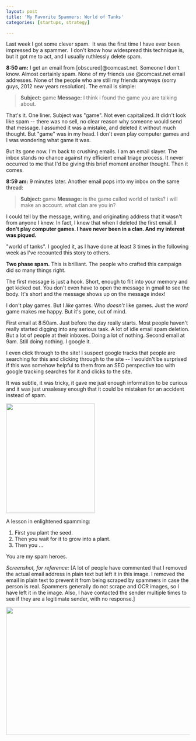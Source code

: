 ```yaml
---
layout: post
title: 'My Favorite Spammers: World of Tanks'
categories: [startups, strategy]

---
```


Last week I got some clever spam.  It was the first time I have ever been impressed by a spammer.  I don't know how widespread this technique is, but it got me to act, and I usually ruthlessly delete spam.

<strong>8:50 am:</strong> I get an email from [obscured]@comcast.net. Someone I don't know. Almost certainly spam. None of my friends use @comcast.net email addresses. None of the people who are still my friends anyways (sorry guys, 2012 new years resolution). The email is simple:
<blockquote><strong>Subject: </strong>game
<strong>Message:</strong>
I think i found the game you are talking about.</blockquote>
That's it. One liner. Subject was "game". Not even capitalized. It didn't look like spam -- there was no sell, no clear reason why someone would send that message. I assumed it was a mistake, and deleted it without much thought. But "game" was in my head. I don't even play computer games and I was wondering what game it was.

But its gone now. I'm back to crushing emails. I am an email slayer. The inbox stands no chance against my efficient email triage process. It never occurred to me that I'd be giving this brief moment another thought. Then it comes.

<strong>8:59 am:</strong> 9 minutes later. Another email pops into my inbox on the same thread:
<blockquote><strong>Subject: </strong>game
<strong>Message:</strong>
is the game called world of tanks?
i will make an account.
what clan are you in?</blockquote>

I could tell by the message, writing, and originating address that it wasn't from anyone I knew. In fact, I knew that when I deleted the first email. <strong>I don't play computer games. I have never been in a clan. And my interest was piqued.</strong>

"world of tanks". I googled it, as I have done at least 3 times in the following week as I've recounted this story to others.

<strong>Two phase spam.</strong> This is brilliant. The people who crafted this campaign did so many things right.

The first message is just a hook. Short, enough to flit into your memory and get kicked out. You don't even have to open the message in gmail to see the body. It's short and the message shows up on the message index!

I don't play games. But I <em>like</em> games. Who <em>doesn't</em> like games. Just the <em>word</em> game makes me happy. But it's gone, out of mind.

First email at 8:50am. Just before the day really starts. Most people haven't really started digging into any serious task. A lot of idle email spam deletion. But a lot of people at their inboxes. Doing a lot of nothing. Second email at 9am. Still doing nothing. I google it.

I even click through to the site! I suspect google tracks that people are searching for this and clicking through to the site -- I wouldn't be surprised if this was somehow helpful to them from an SEO perspective too with google tracking searches for it and clicks to the site.

It was subtle, it was tricky, it gave me just enough information to be curious and it was just unsalesey enough that it could be mistaken for an accident instead of spam. 

<a href="http://ezliu.com/wp-content/uploads/2012/05/sethrogen.jpg"><img class="aligncenter size-medium wp-image-53" title="sethrogen" src="http://ezliu.com/wp-content/uploads/2012/05/sethrogen-243x300.jpg" alt="" width="243" height="300" /></a>

A lesson in enlightened spamming:
<ol>
	<li>First you plant the seed.</li>
	<li>Then you wait for it to grow into a plant.</li>
	<li>Then you ...</li>
</ol>
You are my spam heroes.

<em>Screenshot, for reference:</em>
[A lot of people have commented that I removed the actual email address in plain text but left it in this image.  I removed the email in plain text to prevent it from being scraped by spammers in case the person is real. Spammers generally do not scrape and OCR images, so I have left it in the image. Also, I have contacted the sender multiple times to see if they are a legitimate sender, with no response.]

<a href="http://ezliu.com/wp-content/uploads/2012/05/spam.png"><img class="aligncenter size-full wp-image-55" title="spam" src="http://ezliu.com/wp-content/uploads/2012/05/spam.png" alt="" width="609" height="350" /></a>
